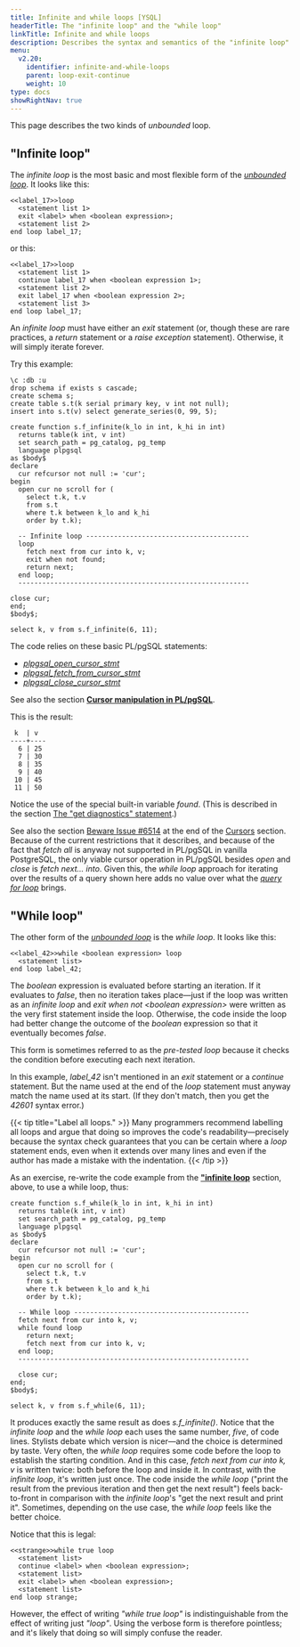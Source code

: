 ```yaml
---
title: Infinite and while loops [YSQL]
headerTitle: The "infinite loop" and the "while loop"
linkTitle: Infinite and while loops
description: Describes the syntax and semantics of the "infinite loop" and the "while loop" [YSQL]
menu:
  v2.20:
    identifier: infinite-and-while-loops
    parent: loop-exit-continue
    weight: 10
type: docs
showRightNav: true
---
```


This page describes the two kinds of _unbounded_ loop.

## "Infinite loop"

The _infinite loop_ is the most basic and most flexible form of the _[unbounded loop](../../../../../../../syntax_resources/grammar_diagrams/#plpgsql-unbounded-loop-defn)_. It looks like this:

```plpgsql
<<label_17>>loop
  <statement list 1>
  exit <label> when <boolean expression>;
  <statement list 2>
end loop label_17;
```

or this:

```plpgsql
<<label_17>>loop
  <statement list 1>
  continue label_17 when <boolean expression 1>;
  <statement list 2>
  exit label_17 when <boolean expression 2>;
  <statement list 3>
end loop label_17;
```

An _infinite loop_ must have either an _exit_ statement (or, though these are rare practices, a _return_ statement or a _raise exception_ statement). Otherwise, it will simply iterate forever.

<a name="infinite-loop-over-cursor-results"></a>
Try this example:

```plpgsql
\c :db :u
drop schema if exists s cascade;
create schema s;
create table s.t(k serial primary key, v int not null);
insert into s.t(v) select generate_series(0, 99, 5);

create function s.f_infinite(k_lo in int, k_hi in int)
  returns table(k int, v int)
  set search_path = pg_catalog, pg_temp
  language plpgsql
as $body$
declare
  cur refcursor not null := 'cur';
begin
  open cur no scroll for (
    select t.k, t.v
    from s.t
    where t.k between k_lo and k_hi
    order by t.k);

  -- Infinite loop -----------------------------------------
  loop
    fetch next from cur into k, v;
    exit when not found;
    return next;
  end loop;
  ----------------------------------------------------------

close cur;
end;
$body$;

select k, v from s.f_infinite(6, 11);
```

The code relies on these basic PL/pgSQL statements:

- _[plpgsql_open_cursor_stmt](../../../../../../../syntax_resources/grammar_diagrams/#plpgsql-open-cursor-stmt)_
- _[plpgsql_fetch_from_cursor_stmt](../../../../../../../syntax_resources/grammar_diagrams/#plpgsql-fetch-from-cursor-stmt)_
- _[plpgsql_close_cursor_stmt](../../../../../../../syntax_resources/grammar_diagrams/#plpgsql-close-cursor-stmt)_

See also the section **[Cursor manipulation in PL/pgSQL](../../../basic-statements/cursor-manipulation/)**.

This is the result:

```outout
 k  | v  
----+----
  6 | 25
  7 | 30
  8 | 35
  9 | 40
 10 | 45
 11 | 50
```

Notice the use of the special built-in variable _found_. (This is described in the section [The "get diagnostics" statement](../../../../executable-section/basic-statements/get-diagnostics/).)

See also the section [Beware Issue #6514](../../../../../../../cursors/#beware-issue-6514) at the end of the [Cursors](../../../../../../../cursors/) section. Because of the current restrictions that it describes, and because of the fact that _fetch all_ is anyway not supported in PL/pgSQL in vanilla PostgreSQL, the only viable cursor operation in PL/pgSQL besides _open_ and _close_ is _fetch next... into_. Given this, the _while loop_ approach for iterating over the results of a query shown here adds no value over what the _[query for loop](../query-for-loop/)_ brings.

## "While loop"

The other form of the _[unbounded loop](../../../../../../../syntax_resources/grammar_diagrams/#plpgsql-unbounded-loop-defn)_ is the _while loop_. It looks like this:

```plpgsql
<<label_42>>while <boolean expression> loop
  <statement list>
end loop label_42;
```

The _boolean_ expression is evaluated before starting an iteration. If it evaluates to _false_, then no iteration takes place—just if the loop was written as an _infinite loop_ and _exit when not \<boolean expression\>_ were written as the very first statement inside the loop. Otherwise, the code inside the loop had better change the outcome of the _boolean_ expression so that it eventually becomes _false_.

This form is sometimes referred to as the _pre-tested loop_ because it checks the condition before executing each next iteration.

In this example, _label_42_ isn't mentioned in an _exit_ statement or a _continue_ statement. But the name used at the end of the _loop_ statement must anyway match the name used at its start. (If they don't match, then you get the _42601_ syntax error.)

{{< tip title="Label all loops." >}}
Many programmers recommend labelling all loops and argue that doing so improves the code's readability—precisely because the syntax check guarantees that you can be certain where a _loop_ statement ends, even when it extends over many lines and even if the author has made a mistake with the indentation.
{{< /tip >}}

As an exercise, re-write the code example from the **["infinite loop](./#infinite-loop-over-cursor-results)** section, above, to use a while loop, thus:

```plpgsql
create function s.f_while(k_lo in int, k_hi in int)
  returns table(k int, v int)
  set search_path = pg_catalog, pg_temp
  language plpgsql
as $body$
declare
  cur refcursor not null := 'cur';
begin
  open cur no scroll for (
    select t.k, t.v
    from s.t
    where t.k between k_lo and k_hi
    order by t.k);
    
  -- While loop --------------------------------------------
  fetch next from cur into k, v;
  while found loop
    return next;
    fetch next from cur into k, v;
  end loop;
  ----------------------------------------------------------
  
  close cur;
end;
$body$;

select k, v from s.f_while(6, 11);
```

It produces exactly the same result as does _s.f_infinite()_. Notice that the _infinite loop_ and the _while loop_ each uses the same number, _five_, of code lines. Stylists debate which version is nicer—and the choice is determined by taste. Very often, the _while loop_ requires some code before the loop to establish the starting condition. And in this case, _fetch next from cur into k, v_ is written twice: both before the loop and inside it. In contrast, with the _infinite loop_, it's written just once. The code inside the _while loop_ ("print the result from the previous iteration and then get the next result") feels back-to-front in comparison with the _infinite loop_'s "get the next result and print it". Sometimes, depending on the use case, the _while loop_ feels like the better choice.

Notice that this is legal:

```plpgsql
<<strange>>while true loop
  <statement list>
  continue <label> when <boolean expression>;
  <statement list>
  exit <label> when <boolean expression>;
  <statement list>
end loop strange;
```

However, the effect of writing _"while true loop"_ is indistinguishable from the effect of writing just _"loop"_. Using the verbose form is therefore pointless; and it's likely that doing so will simply confuse the reader.
